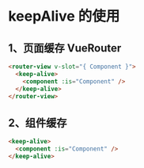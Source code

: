 # keepAlive 的使用

## 1、页面缓存 VueRouter

```html
<router-view v-slot="{ Component }">
  <keep-alive>
    <component :is="Component" />
  </keep-alive>
</router-view>
```

## 2、组件缓存

```html
<keep-alive>
  <component :is="Component" />
</keep-alive>
```
